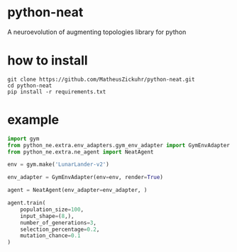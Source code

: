# python-neat
A neuroevolution of augmenting topologies library for python


# how to install

```
git clone https://github.com/MatheusZickuhr/python-neat.git
cd python-neat
pip install -r requirements.txt
```

# example

```python
import gym
from python_ne.extra.env_adapters.gym_env_adapter import GymEnvAdapter
from python_ne.extra.ne_agent import NeatAgent

env = gym.make('LunarLander-v2')

env_adapter = GymEnvAdapter(env=env, render=True)

agent = NeatAgent(env_adapter=env_adapter, )

agent.train(
    population_size=100,
    input_shape=(8,),
    number_of_generations=3,
    selection_percentage=0.2,
    mutation_chance=0.1
)
```